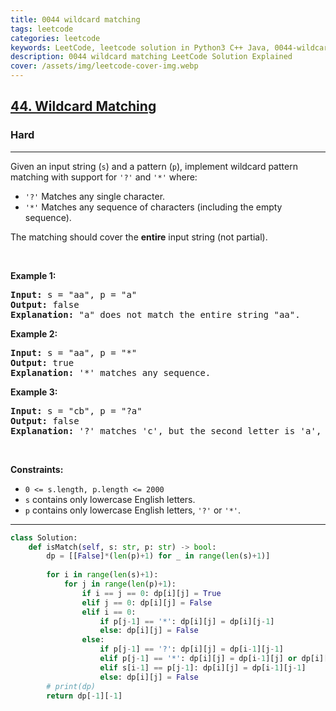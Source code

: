 ```yaml
---
title: 0044 wildcard matching
tags: leetcode
categories: leetcode
keywords: LeetCode, leetcode solution in Python3 C++ Java, 0044-wildcard-matching solution
description: 0044 wildcard matching LeetCode Solution Explained
cover: /assets/img/leetcode-cover-img.webp
---
```



<h2><a href="https://leetcode.com/problems/wildcard-matching/">44. Wildcard Matching</a></h2><h3>Hard</h3><hr><div><p>Given an input string (<code>s</code>) and a pattern (<code>p</code>), implement wildcard pattern matching with support for <code>'?'</code> and <code>'*'</code> where:</p>

<ul>
	<li><code>'?'</code> Matches any single character.</li>
	<li><code>'*'</code> Matches any sequence of characters (including the empty sequence).</li>
</ul>

<p>The matching should cover the <strong>entire</strong> input string (not partial).</p>

<p>&nbsp;</p>
<p><strong class="example">Example 1:</strong></p>

<pre><strong>Input:</strong> s = "aa", p = "a"
<strong>Output:</strong> false
<strong>Explanation:</strong> "a" does not match the entire string "aa".
</pre>

<p><strong class="example">Example 2:</strong></p>

<pre><strong>Input:</strong> s = "aa", p = "*"
<strong>Output:</strong> true
<strong>Explanation:</strong>&nbsp;'*' matches any sequence.
</pre>

<p><strong class="example">Example 3:</strong></p>

<pre><strong>Input:</strong> s = "cb", p = "?a"
<strong>Output:</strong> false
<strong>Explanation:</strong>&nbsp;'?' matches 'c', but the second letter is 'a', which does not match 'b'.
</pre>

<p>&nbsp;</p>
<p><strong>Constraints:</strong></p>

<ul>
	<li><code>0 &lt;= s.length, p.length &lt;= 2000</code></li>
	<li><code>s</code> contains only lowercase English letters.</li>
	<li><code>p</code> contains only lowercase English letters, <code>'?'</code> or <code>'*'</code>.</li>
</ul>
</div>

---




```python
class Solution:
    def isMatch(self, s: str, p: str) -> bool:
        dp = [[False]*(len(p)+1) for _ in range(len(s)+1)]
        
        for i in range(len(s)+1):
            for j in range(len(p)+1):
                if i == j == 0: dp[i][j] = True
                elif j == 0: dp[i][j] = False
                elif i == 0:
                    if p[j-1] == '*': dp[i][j] = dp[i][j-1]
                    else: dp[i][j] = False 
                else:
                    if p[j-1] == '?': dp[i][j] = dp[i-1][j-1]
                    elif p[j-1] == '*': dp[i][j] = dp[i-1][j] or dp[i][j-1] 
                    elif s[i-1] == p[j-1]: dp[i][j] = dp[i-1][j-1]
                    else: dp[i][j] = False
        # print(dp)
        return dp[-1][-1]
```
